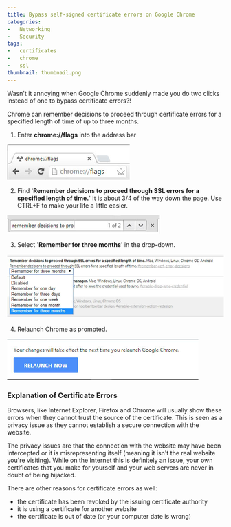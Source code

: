```yaml
---
title: Bypass self-signed certificate errors on Google Chrome
categories:
-   Networking
-   Security
tags:
-   certificates
-   chrome
-   ssl
thumbnail: thumbnail.png
---
```


Wasn't it annoying when Google Chrome suddenly made you do two clicks instead of one to bypass certificate errors?!

<!-- more -->

Chrome can remember decisions to proceed through certificate errors for a specified length of time of up to three months.

1.  Enter **chrome://flags** into the address bar

![flags](flags.jpg)

2.  Find '**Remember decisions to proceed through SSL errors for a specified length of time.**' It is about 3/4 of the way down the page. Use CTRL+F to make your life a little easier. 

![remember](remember.jpg)

3.  Select '**Remember for three months**' in the drop-down. 

![dropdown](dropdown.jpg)

4.  Relaunch Chrome as prompted. 

![relaunch](relaunch.jpg)

### Explanation of Certificate Errors

Browsers, like Internet Explorer, Firefox and Chrome will usually show these errors when they cannot trust the source of the certificate. This is seen as a privacy issue as they cannot establish a secure connection with the website.

The privacy issues are that the connection with the website may have been intercepted or it is misrepresenting itself (meaning it isn't the real website you're visiting). While on the Internet this is definitely an issue, your own certificates that you make for yourself and your web servers are never in doubt of being hijacked.

There are other reasons for certificate errors as well:

*   the certificate has been revoked by the issuing certificate authority
*   it is using a certificate for another website
*   the certificate is out of date (or your computer date is wrong)
